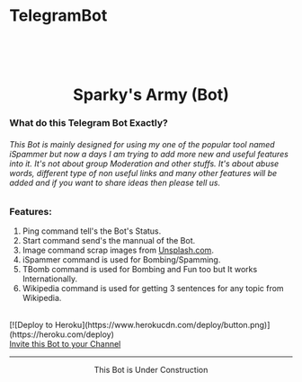 # TelegramBot

<h1 align="center">
  <br>
  <a href="https://github.com/MrSp4rX/iSpammer/><img src="https://i.ibb.co/1qh62vx/pic.png" alt="MrSp4rX_bot"></a>
  <br>
  Sparky's Army (Bot)
  <br>
</h1>

<h3>What do this Telegram Bot Exactly?</h3>
<h6>This Bot is mainly designed for using my one of the popular tool named iSpammer but now a days I am trying to add more new and useful features into it. It's not about group Moderation and other stuffs. It's about abuse words, different type of non useful links and many other features will be added and if you want to share ideas then please tell us.</h6>
<h3>Features:</h3>
<ol>
<li>Ping command tell's the Bot's Status.</li>
<li>Start command send's the mannual of the Bot.</li>
<li>Image command scrap images from <a href='https://unsplash.com/'>Unsplash.com</a>.</li>
<li>iSpammer command is used for Bombing/Spamming.</li>
<li>TBomb command is used for Bombing and Fun too but It works Internationally.
<li>Wikipedia command is used for getting 3 sentences for any topic from Wikipedia.</li>
</ol>
<br>
[![Deploy to Heroku](https://www.herokucdn.com/deploy/button.png)](https://heroku.com/deploy)
<br>
<a href='https://telegram.me/MrSp4rX_bot?startgroup=botstart' target=_blank>Invite this Bot to your Channel</a>
<br>
<hr>
<p style='text-align:center;'>This Bot is Under Construction</p>
